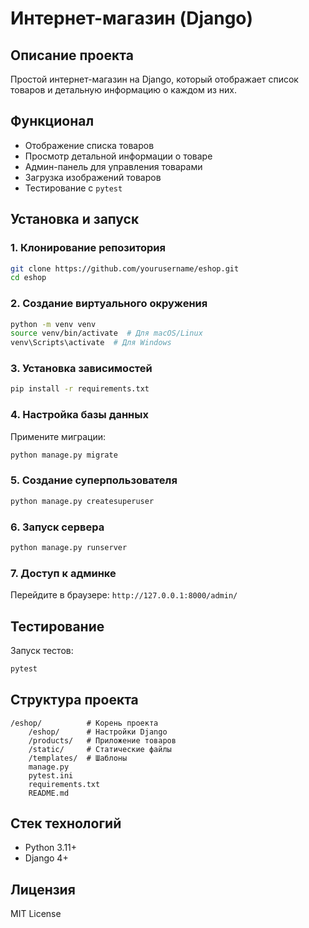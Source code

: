 # Интернет-магазин (Django)

## Описание проекта
Простой интернет-магазин на Django, который отображает список товаров и детальную информацию о каждом из них.

## Функционал
- Отображение списка товаров
- Просмотр детальной информации о товаре
- Админ-панель для управления товарами
- Загрузка изображений товаров
- Тестирование с `pytest`

## Установка и запуск

### 1. Клонирование репозитория
```sh
git clone https://github.com/yourusername/eshop.git
cd eshop
```

### 2. Создание виртуального окружения
```sh
python -m venv venv
source venv/bin/activate  # Для macOS/Linux
venv\Scripts\activate  # Для Windows
```

### 3. Установка зависимостей
```sh
pip install -r requirements.txt
```

### 4. Настройка базы данных
Примените миграции:
```sh
python manage.py migrate
```

### 5. Создание суперпользователя
```sh
python manage.py createsuperuser
```

### 6. Запуск сервера
```sh
python manage.py runserver
```

### 7. Доступ к админке
Перейдите в браузере: `http://127.0.0.1:8000/admin/`

## Тестирование
Запуск тестов:
```sh
pytest
```

## Структура проекта
```
/eshop/          # Корень проекта
    /eshop/      # Настройки Django
    /products/   # Приложение товаров
    /static/     # Статические файлы
    /templates/  # Шаблоны
    manage.py
    pytest.ini
    requirements.txt
    README.md
```

## Стек технологий
- Python 3.11+
- Django 4+

## Лицензия
MIT License

